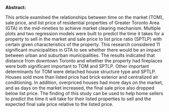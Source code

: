 **Abstract:**

This article examined the relationships between time on the market (TOM), sale price, and list price of residential properties of Greater Toronto Area (GTA) in the mid-nineties to achieve market clearing mechanism. Multiple plots and two regression models were built to predict the time it takes for a property to sell in the market and sale price to list price ratio (SPTLP) with certain given characteristics of the property. This research considered 11 significant municipalities in GTA to see whether there would be an impact between urban and suburban municipalities. The results indicated that distance from downtown Toronto and whether the property had fireplaces were both significant important to TOM and SPTLP. Other important determinants for TOM were detached house structure type and SPTLP. Houses sold more than listed price had brick exterior and centralized air conditioning. In addition, overpriced houses had more days on the market, and as days on the market increased, the final sale price also dropped below list price. The finding of this study can be used to help home sellers to predict the time it will take for their listed properties to sell and the expected final sale price relative to the listed price.
